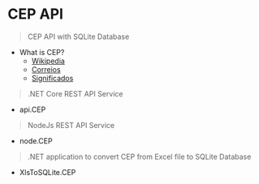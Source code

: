 # CEP API

  > CEP API with SQLite Database

- What is CEP?<br>
  - [Wikipedia](https://pt.wikipedia.org/wiki/Código_de_Endereçamento_Postal)<br>
  - [Correios](https://www.correios.com.br/precisa-de-ajuda/o-que-e-cep-e-por-que-usa-lo)<br>
  - [Significados](https://www.significados.com.br/cep/)<br>

>.NET Core REST API Service
  - api.CEP 
  
> NodeJs REST API Service
  - node.CEP
  
> .NET application to convert CEP from Excel file to SQLite Database
  - XlsToSQLite.CEP
  
  
